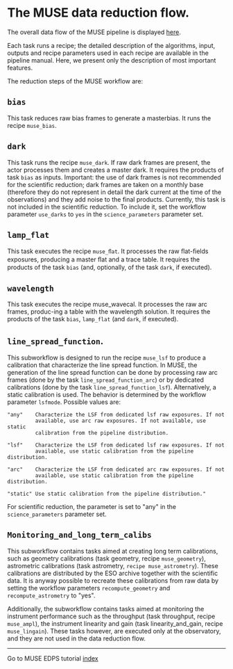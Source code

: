 # The MUSE data reduction flow.

The overall data flow of the MUSE pipeline is displayed [here](figures/muse_cascade.jpg).

Each task runs a recipe; the detailed description of the algorithms,
input, outputs and recipe parameters used in each recipe are available
in the pipeline manual. Here, we present only the description of most
important features.

The reduction steps of the MUSE workflow are:

## `bias`

This task reduces raw bias frames to generate a masterbias. It
runs the recipe `muse_bias`.

## `dark`

This task runs the recipe `muse_dark`. If raw dark frames are
present, the actor processes them and creates a master dark. It
requires the products of task `bias` as inputs. Important: the use of
dark frames is not recommended for the scientific reduction; dark
frames are taken on a monthly base (therefore they do not represent in
detail the dark current at the time of the observations) and they add
noise to the final products. Currently, this task is not included in
the scientific reduction. To include it, set the workflow parameter
`use_darks` to `yes` in the `science_parameters` parameter set.

## `lamp_flat`

This task executes the recipe `muse_ﬂat`. It processes the raw ﬂat-ﬁelds
exposures, producing a master ﬂat and a trace table. It requires the
products of the task `bias` (and, optionally, of the task `dark`, if
executed).

## `wavelength`

This task executes the recipe muse_wavecal. It processes the raw arc frames,
produc-ing a table with the wavelength solution. It requires the
products of the task `bias`, `lamp_flat` (and `dark`, if executed).

## `line_spread_function`.

This subworkflow is designed to run the recipe `muse_lsf`
to produce a calibration that characterize the line spread function.
In MUSE, the generation of the line spread function can be done by
processing raw arc frames (done by the task
`line_spread_function_arc`) or by dedicated calibrations (done by the
task `line_spread_function_lsf`). Alternatively, a static calibration
is used. The behavior is determined by the workflow parameter
`lsfmode`. Possible values are:

    "any"    Characterize the LSF from dedicated lsf raw exposures. If not
             available, use arc raw exposures. If not available, use static
             calibration from the pipeline distribution.
	     
    "lsf"    Characterize the LSF from dedicated lsf raw exposures. If not
             available, use static calibration from the pipeline distribution.
	     
    "arc"    Characterize the LSF from dedicated arc raw exposures. If not
             available, use static calibration from the pipeline distribution.
	     
    "static" Use static calibration from the pipeline distribution."

For scientific reduction, the parameter is set to "any" in the
`science_parameters` parameter set.

## `Monitoring_and_long_term_calibs`

This subworkflow  contains tasks aimed at creating long term calibrations, such as geometry calibrations  (task geometry,
recipe `muse_geometry`), astrometric calibrations (task astrometry, `recipe muse_astrometry`). These calibrations
are distributed by the ESO archive together with the scientific data. It is anyway possible
to recreate these calibrations from raw data by setting the workflow parameters
`recompute_geometry` and `recompute_astrometry` to "yes".

Additionally, the subworkflow contains tasks aimed at monitoring the instrument performance
such as the throughput (task throughput, recipe `muse_ampl`), the instrument
linearity and gain (task linearity_and_gain, recipe `muse_lingain`). These tasks however, are executed only at the
observatory, and they are not used in the data reduction flow.

---
Go to MUSE EDPS tutorial [index](../muse/index)